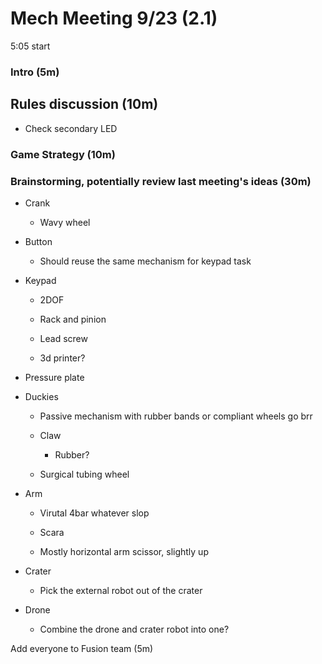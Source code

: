 # Mech Meeting 9/23 (2.1)

5:05 start

### Intro (5m)

## Rules discussion (10m)

- Check secondary LED

### Game Strategy (10m)

### Brainstorming, potentially review last meeting's ideas (30m)

* Crank
  
  * Wavy wheel

* Button
  
  * Should reuse the same mechanism for keypad task

* Keypad
  
  - 2DOF
  * Rack and pinion
  
  * Lead screw
  
  * 3d printer?

* Pressure plate



* Duckies
  
  * Passive mechanism with rubber bands or compliant wheels go brr
  
  * Claw
    
    * Rubber?
  
  * Surgical tubing wheel

* Arm
  
  * Virutal 4bar whatever slop
  
  * Scara
  
  * Mostly horizontal arm scissor, slightly up

* Crater
  
  * Pick the external robot out of the crater

* Drone
  
  * Combine the drone and crater robot into one?
    

Add everyone to Fusion team (5m)

# 
